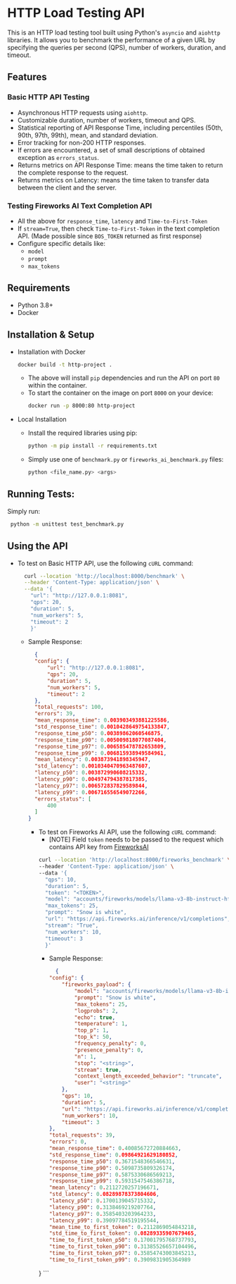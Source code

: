 # HTTP Load Testing API

This is an HTTP load testing tool built using Python's `asyncio` and `aiohttp` libraries. It allows you to benchmark the performance of a given URL by specifying the queries per second (QPS), number of workers, duration, and timeout.

## Features

### Basic HTTP API Testing
- Asynchronous HTTP requests using `aiohttp`.
- Customizable duration, number of workers, timeout and QPS.
- Statistical reporting of API Response Time, including percentiles (50th, 90th, 97th, 99th), mean, and standard deviation.
- Error tracking for non-200 HTTP responses.
- If errors are encountered, a set of small descriptions of obtained exception as `errors_status`.
- Returns metrics on API Response Time: means the time taken to return the complete response to the request.
- Returns metrics on Latency: means the time taken to transfer data between the client and the server.

### Testing Fireworks AI Text Completion API
- All the above for `response_time`, `latency` and `Time-to-First-Token`
- If `stream=True`, then check `Time-to-First-Token` in the text completion API. (Made possible since `BOS_TOKEN` returned as first response)
- Configure specific details like:
  - `model`
  - `prompt`
  - `max_tokens`

## Requirements

- Python 3.8+
- Docker

## Installation & Setup
- Installation with Docker
    ```bash
    docker build -t http-project .
    ``` 
  - The above will install `pip` dependencies and run the API on port `80` within the container.
  - To start the container on the image on port `8000` on your device: 
    ```bash
    docker run -p 8000:80 http-project 
    ```

- Local Installation 
  - Install the required libraries using pip:
    ```bash
    python -m pip install -r requirements.txt
    ```
  - Simply use one of  `benchmark.py` or `fireworks_ai_benchmark.py` files:
    ```bash
    python <file_name.py> <args> 
    ```

## Running Tests:
Simply run:
```bash
 python -m unittest test_benchmark.py 
```

## Using the API

- To test on Basic HTTP API, use the following `cURL` command:
  ```bash
    curl --location 'http://localhost:8000/benchmark' \
    --header 'Content-Type: application/json' \
    --data '{
      "url": "http://127.0.0.1:8081",
      "qps": 20,
      "duration": 5,
      "num_workers": 5,
      "timeout": 2
      }'
  ```
  - Sample Response:
    ```JSON
      {
      "config": {
          "url": "http://127.0.0.1:8081",
          "qps": 20,
          "duration": 5,
          "num_workers": 5,
          "timeout": 2
      },
      "total_requests": 100,
      "errors": 39,
      "mean_response_time": 0.003903493881225586,
      "std_response_time": 0.0010428649754133847,
      "response_time_p50": 0.00389862060546875,
      "response_time_p90": 0.005009818077087404,
      "response_time_p97": 0.006585478782653809,
      "response_time_p99": 0.006815938949584961,
      "mean_latency": 0.003873941898345947,
      "std_latency": 0.0010340470963487607,
      "latency_p50": 0.003872990608215332,
      "latency_p90": 0.004974794387817385,
      "latency_p97": 0.006572837829589844,
      "latency_p99": 0.006716556549072266,
      "errors_status": [
          400
      ]
    }
    ```
    - To test on Fireworks AI API, use the following `cURL` command:
        - [NOTE] Field `token` needs to be passed to the request which contains API key from [FireworksAI](https://fireworks.ai/api-keys)
        ```bash
        curl --location 'http://localhost:8000/fireworks_benchmark' \
        --header 'Content-Type: application/json' \
        --data '{
          "qps": 10,
          "duration": 5,
          "token": "<TOKEN>",
          "model": "accounts/fireworks/models/llama-v3-8b-instruct-hf",
          "max_tokens": 25,
          "prompt": "Snow is white",
          "url": "https://api.fireworks.ai/inference/v1/completions",
          "stream": "True",
          "num_workers": 10,
          "timeout": 3
          }'
        ```
        - Sample Response:
          ```JSON
            {
          "config": {
              "fireworks_payload": {
                  "model": "accounts/fireworks/models/llama-v3-8b-instruct-hf",
                  "prompt": "Snow is white",
                  "max_tokens": 25,
                  "logprobs": 2,
                  "echo": true,
                  "temperature": 1,
                  "top_p": 1,
                  "top_k": 50,
                  "frequency_penalty": 0,
                  "presence_penalty": 0,
                  "n": 1,
                  "stop": "<string>",
                  "stream": true,
                  "context_length_exceeded_behavior": "truncate",
                  "user": "<string>"
              },
              "qps": 10,
              "duration": 5,
              "url": "https://api.fireworks.ai/inference/v1/completions",
              "num_workers": 10,
              "timeout": 3
          },
          "total_requests": 39,
          "errors": 0,
          "mean_response_time": 0.40085672720884663,
          "std_response_time": 0.09864921629180852,
          "response_time_p50": 0.3671548366546631,
          "response_time_p90": 0.5098735809326174,
          "response_time_p97": 0.5875330686569213,
          "response_time_p99": 0.5931547546386718,
          "mean_latency": 0.2112720257196671,
          "std_latency": 0.08289878373804606,
          "latency_p50": 0.1700139045715332,
          "latency_p90": 0.3138469219207764,
          "latency_p97": 0.3585403203964233,
          "latency_p99": 0.39097784519195544,
          "mean_time_to_first_token": 0.2112869054843218,
          "std_time_to_first_token": 0.08289335907679465,
          "time_to_first_token_p50": 0.17001795768737793,
          "time_to_first_token_p90": 0.31385526657104496,
          "time_to_first_token_p97": 0.35854743003845213,
          "time_to_first_token_p99": 0.3909831905364989
      }
          ```